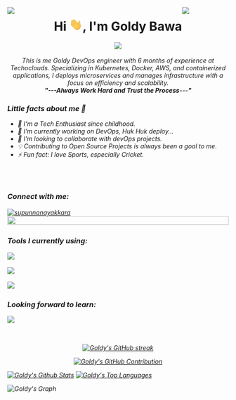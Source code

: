 <img align="left" src="https://user-images.githubusercontent.com/65187002/144930161-2f783401-8d27-4fdf-a2f7-cc0ba32f1f1f.gif" width="21%" style="display:inline;"><img align="right" src="https://user-images.githubusercontent.com/65187002/144930161-2f783401-8d27-4fdf-a2f7-cc0ba32f1f1f.gif" width="21%" style="display:inline;">

<h1 align="center">Hi <img src="https://raw.githubusercontent.com/ABSphreak/ABSphreak/master/gifs/Hi.gif" width="30px">, I'm Goldy Bawa</h1>
<p align="center">
  <a href="https://github.com/Ratheshan03/readme-typing-svg"><img src="https://readme-typing-svg.herokuapp.com?lines=DEVOPS+ENGINEER;LINUX%20|%20DOCKER%20|%20KUBERNETES%20|%20DATADOG;AWS%20|%20JENKINS%20|%20GITHUB%20|%20TERRAFORM&center=true&width=500&height=50"></a>
</p>

<p align="center">
  <em>
    This is me Goldy DevOps engineer with 6 months of experience at Techoclouds. Specializing in Kubernetes, Docker, AWS, and containerized applications, I deploys microservices and manages infrastructure with a focus on efficiency and scalability.
  <br>
  <b><i>"---Always Work Hard and Trust the Process---"</i></b>
</p>

<h3>Little facts about me 🧑</h3>

- 🧞 I'm a Tech Enthusiast since childhood.
- 🔭 I’m currently working on DevOps, Huk Huk deploy...
- 👯 I’m looking to collaborate with devOps projects.
- 💡 Contributing to Open Source Projects is always been a goal to me.
- ⚡ Fun fact: I love Sports, especially Cricket.
<br>

<br>
<h3 align="left">Connect with me:</h3>
<p align="left">
<a href="https://www.linkedin.com/in/goldybawa/" target="blank"><img align="center" src="https://raw.githubusercontent.com/rahuldkjain/github-profile-readme-generator/master/src/images/icons/Social/linked-in-alt.svg" alt="supunnanayakkara" height="30" width="40" /></a>
<br>

<img src="https://i.imgur.com/dBaSKWF.gif" height="20" width="100%">

<h3 align="left">Tools I currently using:</h3>

<p align="left">
  <a href="https://skillicons.dev">
    <img src="https://skillicons.dev/icons?i=linux,docker,kubernetes,aws" />
  </a>
</p>

<p align="left">
  <a href="https://skillicons.dev">
    <img src="https://skillicons.dev/icons?i=terraform,github,jenkins,mysql" />
  </a>
</p>

<p align="left">
  <a href="https://skillicons.dev">
    <img src="https://skillicons.dev/icons?i=bash,ansible,py,git" />
  </a>
</p>

<h3 align="left">Looking forward to learn:</h3>

<p align="left">
  <a href="https://skillicons.dev">
    <img src="https://skillicons.dev/icons?i=prometheus,grafana,azure,gcp" />
  </a>
</p>

<br/>


<p align="center">
  <a href="https://github.com/goldybawa48">
    <img src="https://github-readme-streak-stats.herokuapp.com/?user=goldybawa48&theme=radical&border=7F3FBF&background=0D1117" alt="Goldy's GitHub streak"/>
  </a>
</p>

<p align="center">
  <a href="https://github.com/goldybawa48">
    <img src="https://github-profile-summary-cards.vercel.app/api/cards/profile-details?username=goldybawa48&theme=radical" alt="Goldy's GitHub Contribution"/>
  </a>
</p>

<a> 
    <a href="https://github.com/goldybawa48"><img alt="Goldy's Github Stats" src="https://denvercoder1-github-readme-stats.vercel.app/api?username=goldybawa48&show_icons=true&count_private=true&theme=react&border_color=7F3FBF&bg_color=0D1117&title_color=F85D7F&icon_color=F8D866" height="192px" width="49.5%"/></a>
  <a href="https://github.com/goldybawa48"><img alt="Goldy's Top Languages" src="https://denvercoder1-github-readme-stats.vercel.app/api/top-langs/?username=goldybawa48&langs_count=8&layout=compact&theme=react&border_color=7F3FBF&bg_color=0D1117&title_color=F85D7F&icon_color=F8D866" height="192px" width="49.5%"/></a>
  <br/>
</a>


![Goldy's Graph](https://github-readme-activity-graph.vercel.app/graph?username=goldybawa48&custom_title=Goldy's%20GitHub%20Activity%20Graph&bg_color=0D1117&color=7F3FBF&line=7F3FBF&point=7F3FBF&area_color=FFFFFF&title_color=FFFFFF&area=true)
